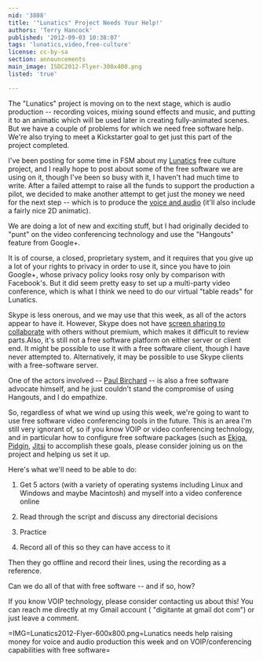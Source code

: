 ```yaml
---
nid: '3808'
title: '"Lunatics" Project Needs Your Help!'
authors: 'Terry Hancock'
published: '2012-09-03 10:38:07'
tags: 'lunatics,video,free-culture'
license: cc-by-sa
section: announcements
main_image: ISDC2012-Flyer-300x400.png
listed: 'true'

---
```

The "Lunatics" project is moving on to the next stage, which is audio production -- recording voices, mixing sound effects and music, and putting it to an animatic which will be used later in creating fully-animated scenes. But we have a couple of problems for which we need free software help. We're also trying to meet a Kickstarter goal to get just this part of the project completed.

<!--break-->

I've been posting for some time in FSM about my [Lunatics](http://lunatics.tv) free culture project, and I really hope to post about some of the free software we are using on it, though I've been so busy with it, I haven't had much time to write. After a failed attempt to raise all the funds to support the production a pilot, we decided to make another attempt to get just the money we need for the next step -- which is to produce the [voice and audio](http://www.kickstarter.com/projects/2144275086/lunatics-pilot-episode-voice-drama-and-animatic) (it'll also include a fairly nice 2D animatic).

We are doing a lot of new and exciting stuff, but I had originally decided to "punt" on the video conferencing technology and use the "Hangouts" feature from Google+. 

It is of course, a closed, proprietary system, and it requires that you give up a lot of your rights to privacy in order to use it, since you have to join Google+, whose privacy policy looks rosy only by comparison with Facebook's. But it did seem pretty easy to set up a multi-party video conference, which is what I think we need to do our virtual "table reads" for Lunatics.

Skype is less onerous, and we may use that this week, as all of the actors appear to have it. However, Skype does not have [screen sharing to collaborate](http://www.startmeeting.com/screen-sharing-tutorials) with others without premium, which makes it difficult to review parts.Also, it's still not a free software platform on either server or client end. It might be possible to use it with a free software client, though I have never attempted to. Alternatively, it may be possible to use Skype clients with a free-software server.

One of the actors involved -- [Paul Birchard](http://paulbirchard.jimdo.com/) -- is also a free software advocate himself, and he just couldn't stand the compromise of using Hangouts, and I do empathize.

So, regardless of what we wind up using this week, we're going to want to use free software video conferencing tools in the future. This is an area I'm still very ignorant of, so if you know VOIP or video conferencing technology, and in particular how to configure free software packages (such as [Ekiga](http://ekiga.org/), [Pidgin](http://pidgin.im/),  [Jitsi](http://jitsi.org/) to accomplish these goals, please consider joining us on the project and helping us set it up.

Here's what we'll need to be able to do:

1) Get 5 actors (with a variety of operating systems including Linux
and Windows and maybe Macintosh) and myself into a video conference
online

2) Read through the script and discuss any directorial decisions

3) Practice

4) Record all of this so they can have access to it

Then they go offline and record their lines, using the recording as a reference.

Can we do all of that with free software -- and if so, how?

If you know VOIP technology, please consider contacting us about this!  You can reach me directly at my Gmail account ( "digitante at gmail dot com") or just leave a comment.

=IMG=Lunatics2012-Flyer-600x800.png=Lunatics needs help raising money for voice and audio production this week and on VOIP/conferencing capabilities with free software=
